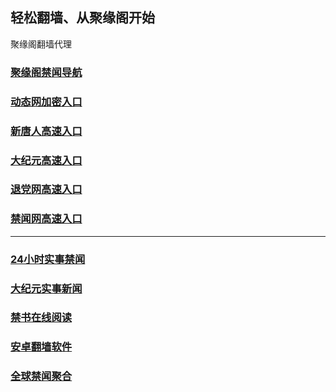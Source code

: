 
## 轻松翻墙、从聚缘阁开始




聚缘阁翻墙代理 

### [聚缘阁禁闻导航](https://er.cllyu.cf/d)

### [动态网加密入口](https://tw.tzdd.tk/6/458/888)


### [新唐人高速入口](https://tw.tzdd.tk/6/458/5)

### [大纪元高速入口](https://tw.tzdd.tk/6/458/7)

### [退党网高速入口](https://tw.tzdd.tk/6/458/8)

### [禁闻网高速入口](https://tw.tzdd.tk/ban)



***




### [24小时实事禁闻](https://git.io/fj3Go)

### [大纪元实事新闻](https://git.io/fjmgE)


### [禁书在线阅读](https://github.com/txyzum203/djy/blob/master/gb/9p.md?flntdtv#1)


### [安卓翻墙软件](https://git.io/afq)

### [全球禁闻聚合](https://github.com/gfw-breaker/banned-news1/blob/master/README.md)







